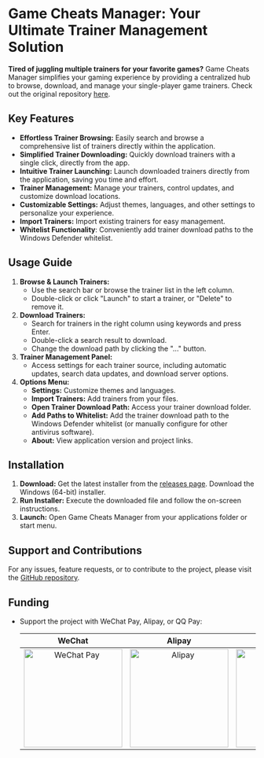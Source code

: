 # Game Cheats Manager: Your Ultimate Trainer Management Solution

**Tired of juggling multiple trainers for your favorite games?** Game Cheats Manager simplifies your gaming experience by providing a centralized hub to browse, download, and manage your single-player game trainers. Check out the original repository [here](https://github.com/dyang886/Game-Cheats-Manager).

## Key Features

*   **Effortless Trainer Browsing:** Easily search and browse a comprehensive list of trainers directly within the application.
*   **Simplified Trainer Downloading:** Quickly download trainers with a single click, directly from the app.
*   **Intuitive Trainer Launching:** Launch downloaded trainers directly from the application, saving you time and effort.
*   **Trainer Management:** Manage your trainers, control updates, and customize download locations.
*   **Customizable Settings:** Adjust themes, languages, and other settings to personalize your experience.
*   **Import Trainers:** Import existing trainers for easy management.
*   **Whitelist Functionality**: Conveniently add trainer download paths to the Windows Defender whitelist.

## Usage Guide

1.  **Browse & Launch Trainers:**
    *   Use the search bar or browse the trainer list in the left column.
    *   Double-click or click "Launch" to start a trainer, or "Delete" to remove it.
2.  **Download Trainers:**
    *   Search for trainers in the right column using keywords and press Enter.
    *   Double-click a search result to download.
    *   Change the download path by clicking the "..." button.
3.  **Trainer Management Panel:**
    *   Access settings for each trainer source, including automatic updates, search data updates, and download server options.
4.  **Options Menu:**
    *   **Settings:** Customize themes and languages.
    *   **Import Trainers:** Add trainers from your files.
    *   **Open Trainer Download Path:** Access your trainer download folder.
    *   **Add Paths to Whitelist:** Add the trainer download path to the Windows Defender whitelist (or manually configure for other antivirus software).
    *   **About:** View application version and project links.

## Installation

1.  **Download:** Get the latest installer from the [releases page](https://github.com/dyang886/Game-Cheats-Manager/releases). Download the Windows (64-bit) installer.
2.  **Run Installer:** Execute the downloaded file and follow the on-screen instructions.
3.  **Launch:** Open Game Cheats Manager from your applications folder or start menu.

## Support and Contributions

For any issues, feature requests, or to contribute to the project, please visit the [GitHub repository](https://github.com/dyang886/Game-Cheats-Manager).

## Funding

*   Support the project with WeChat Pay, Alipay, or QQ Pay:

    |                            WeChat                            |                          Alipay                          |                          QQ                          |
    | :----------------------------------------------------------: | :------------------------------------------------------: | :--------------------------------------------------: |
    | <img src="src/assets/wechat.png" alt="WeChat Pay" width="200" /> | <img src="src/assets/alipay.png" alt="Alipay" width="200" /> | <img src="src/assets/qq.png" alt="QQ Pay" width="200" /> |